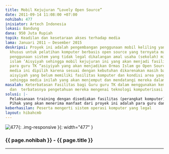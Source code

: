 ```yaml
---
title: Mobil Kejujuran “Lovely Open Source”
date: 2011-09-14 11:08:00 +07:00
nohibah: 477
inisiator: Artech Indonesia
lokasi: Bandung
dana: 950 Juta Rupiah
topik: Keadilan dan kesetaraan akses terhadap media
lama: Januari 2011 – Desember 2015
deskripsi: Proyek ini adalah pengembangan penggunaan mobil keliling yang didesign
  khusus untuk pelatihan komputer berbasis open source yang ternyata masih banyak
  penggunaan sistem yang tidak legal dikalangan amal usaha (sekolah) milik organisasi
  islam ‘Aisyiyah sehingga mobil kejujuran ini yang akan menjadi fasilitas pelatihan
  para guru TK “asiyiyah yang akan menjadikan Ormas Islam go Open Source. Penggunaan
  media ini dipilih karena sesuai dengan kebutuhan dikarenakan masih banyak amal usaha
  aisyiyah yang belum memiliki fasilitas komputer dan kondisi area yang cukup berjauhan
  sehingga media inilah yang akan menjemput dan mendatangi mereka dalam pelatihan
masalah: Keterbatasan Fasilitas bagi Guru guru TK dalam menggunakan kemajuan teknologi
  dan  terbatasnya pengetahuan mereka mengenai teknologi komputerisasi
solusi: |-
  Pelaksanaan training dengan disediakan fasilitas (perangkat komputer) dimana training dilaksanakan secara keliling
  Pihak yang akan menerima manfaat dari proyek ini adalah para guru dan pelaksana amal usaha ‘Aisyiyah (guru Paud, TK, SD, SMP ‘Aisyiyah) beserta para murid di sekolah ‘Aisyiyah dan anggota pimpinan ‘Aisyiyah se Jawa Barat
keberhasilan: Peserta mengerti sistem operasi komputer yang legal
layout: hibahcmb
---
```


![477](/static/img/hibahcmb/477.png){: .img-responsive }{: width="477" }

### {{ page.nohibah }} - {{ page.title }}

---

